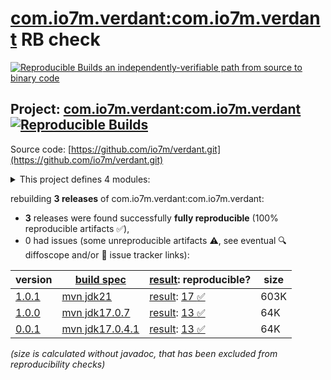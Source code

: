 [com.io7m.verdant:com.io7m.verdant](https://central.sonatype.com/artifact/com.io7m.verdant/com.io7m.verdant/versions) RB check
=======

[![Reproducible Builds](https://reproducible-builds.org/images/logos/rb.svg) an independently-verifiable path from source to binary code](https://reproducible-builds.org/)

## Project: [com.io7m.verdant:com.io7m.verdant](https://central.sonatype.com/artifact/com.io7m.verdant/com.io7m.verdant/versions) [![Reproducible Builds](https://img.shields.io/endpoint?url=https://raw.githubusercontent.com/jvm-repo-rebuild/reproducible-central/master/content/com/io7m/verdant/badge.json)](https://github.com/jvm-repo-rebuild/reproducible-central/blob/master/content/com/io7m/verdant/README.md)

Source code: [https://github.com/io7m/verdant.git](https://github.com/io7m/verdant.git)

<details><summary>This project defines 4 modules:</summary>

* [com.io7m.verdant:com.io7m.verdant](https://central.sonatype.com/artifact/com.io7m.verdant/com.io7m.verdant/overview)
* [com.io7m.verdant:com.io7m.verdant.core](https://central.sonatype.com/artifact/com.io7m.verdant/com.io7m.verdant.core/overview)
* [com.io7m.verdant:com.io7m.verdant.core.cb](https://central.sonatype.com/artifact/com.io7m.verdant/com.io7m.verdant.core.cb/overview)
* [com.io7m.verdant:com.io7m.verdant.tests](https://central.sonatype.com/artifact/com.io7m.verdant/com.io7m.verdant.tests/overview)
</details>

rebuilding **3 releases** of com.io7m.verdant:com.io7m.verdant:
- **3** releases were found successfully **fully reproducible** (100% reproducible artifacts :white_check_mark:),
- 0 had issues (some unreproducible artifacts :warning:, see eventual :mag: diffoscope and/or :memo: issue tracker links):

| version | [build spec](/BUILDSPEC.md) | [result](https://reproducible-builds.org/docs/jvm/): reproducible? | size |
| -- | --------- | ------ | -- |
| [1.0.1](https://central.sonatype.com/artifact/com.io7m.verdant/com.io7m.verdant/1.0.1/pom) | [mvn jdk21](com.io7m.verdant-1.0.1.buildspec) | [result](com.io7m.verdant-1.0.1.buildinfo): [17 :white_check_mark: ](com.io7m.verdant-1.0.1.buildcompare) | 603K |
| [1.0.0](https://central.sonatype.com/artifact/com.io7m.verdant/com.io7m.verdant/1.0.0/pom) | [mvn jdk17.0.7](com.io7m.verdant-1.0.0.buildspec) | [result](com.io7m.verdant-1.0.0.buildinfo): [13 :white_check_mark: ](com.io7m.verdant-1.0.0.buildcompare) | 64K |
| [0.0.1](https://central.sonatype.com/artifact/com.io7m.verdant/com.io7m.verdant/0.0.1/pom) | [mvn jdk17.0.4.1](com.io7m.verdant-0.0.1.buildspec) | [result](com.io7m.verdant-0.0.1.buildinfo): [13 :white_check_mark: ](com.io7m.verdant-0.0.1.buildcompare) | 64K |

<i>(size is calculated without javadoc, that has been excluded from reproducibility checks)</i>
